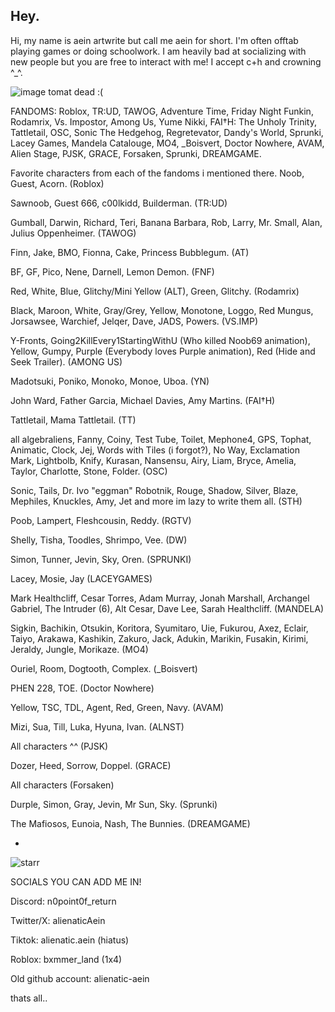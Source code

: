 ## Hey.
Hi, my name is aein artwrite but call me aein for short. I'm often offtab playing games or doing schoolwork. I am heavily bad at socializing with new people but you are free to interact with me! I accept c+h and crowning ^_^.

![image](https://github.com/user-attachments/assets/380f3623-c74f-4c72-8467-2e1c40d676f6)
tomat dead :(


FANDOMS: Roblox, TR:UD, TAWOG, Adventure Time, Friday Night Funkin, Rodamrix, Vs. Impostor, Among Us, Yume Nikki, FAI†H: The Unholy Trinity, Tattletail, OSC, Sonic The Hedgehog, Regretevator, Dandy's World, Sprunki, Lacey Games, Mandela Catalouge, MO4, _Boisvert, Doctor Nowhere, AVAM, Alien Stage, PJSK, GRACE, Forsaken, Sprunki, DREAMGAME.

Favorite characters from each of the fandoms i mentioned there.
Noob, Guest, Acorn. (Roblox)

Sawnoob, Guest 666, c00lkidd, Builderman. (TR:UD)

Gumball, Darwin, Richard, Teri, Banana Barbara, Rob, Larry, Mr. Small, Alan, Julius Oppenheimer. (TAWOG)

Finn, Jake, BMO, Fionna, Cake, Princess Bubblegum. (AT)

BF, GF, Pico, Nene, Darnell, Lemon Demon. (FNF)

Red, White, Blue, Glitchy/Mini Yellow (ALT), Green, Glitchy. (Rodamrix)

Black, Maroon, White, Gray/Grey, Yellow, Monotone, Loggo, Red Mungus, Jorsawsee, Warchief, Jelqer, Dave, JADS, Powers. (VS.IMP)

Y-Fronts, Going2KillEvery1StartingWithU (Who killed Noob69 animation), Yellow, Gumpy, Purple (Everybody loves Purple animation), Red (Hide and Seek Trailer). (AMONG US)

Madotsuki, Poniko, Monoko, Monoe, Uboa. (YN)

John Ward, Father Garcia, Michael Davies, Amy Martins. (FAI†H)

Tattletail, Mama Tattletail. (TT)

all algebraliens, Fanny, Coiny, Test Tube, Toilet, Mephone4, GPS, Tophat, Animatic, Clock, Jej, Words with Tiles (i forgot?), No Way, Exclamation Mark, Lightbolb, Knify, Kurasan, Nansensu, Airy, Liam, Bryce, Amelia, Taylor, Charlotte, Stone, Folder. (OSC)

Sonic, Tails, Dr. Ivo "eggman" Robotnik, Rouge, Shadow, Silver, Blaze, Mephiles, Knuckles, Amy, Jet and more im lazy to write them all. (STH)

Poob, Lampert, Fleshcousin, Reddy. (RGTV)

Shelly, Tisha, Toodles, Shrimpo, Vee. (DW)

Simon, Tunner, Jevin, Sky, Oren. (SPRUNKI)

Lacey, Mosie, Jay (LACEYGAMES)

Mark Healthcliff, Cesar Torres, Adam Murray, Jonah Marshall, Archangel Gabriel, The Intruder (6), Alt Cesar, Dave Lee, Sarah Healthcliff. (MANDELA)

Sigkin, Bachikin, Otsukin, Koritora, Syumitaro, Uie, Fukurou, Axez, Eclair, Taiyo, Arakawa, Kashikin, Zakuro, Jack, Adukin, Marikin, Fusakin, Kirimi, Jeraldy, Jungle, Morikaze. (MO4)

Ouriel, Room, Dogtooth, Complex. (_Boisvert)

PHEN 228, TOE. (Doctor Nowhere)

Yellow, TSC, TDL, Agent, Red, Green, Navy. (AVAM)

Mizi, Sua, Till, Luka, Hyuna, Ivan. (ALNST)

All characters ^^ (PJSK)

Dozer, Heed, Sorrow, Doppel. (GRACE)

All characters (Forsaken)

Durple, Simon, Gray, Jevin, Mr Sun, Sky. (Sprunki)

The Mafiosos, Eunoia, Nash, The Bunnies. (DREAMGAME)

-

![starr](https://github.com/user-attachments/assets/1e08fc38-d06f-4d6c-aed2-ddcde4a5f022)



SOCIALS YOU CAN ADD ME IN!

Discord: n0point0f_return

Twitter/X: alienaticAein

Tiktok: alienatic.aein (hiatus)

Roblox: bxmmer_land (1x4)

Old github account: alienatic-aein

thats all..



<!--
**BRUTAL-ENIGMA/BRUTAL-ENIGMA** is a ✨ _special_ ✨ repository because its `README.md` (this file) appears on your GitHub profile.

Here are some ideas to get you started:

- 🔭 I’m currently working on ...
- 🌱 I’m currently learning ...
- 👯 I’m looking to collaborate on ...
- 🤔 I’m looking for help with ...
- 💬 Ask me about ...
- 📫 How to reach me: ...
- 😄 Pronouns: ...
- ⚡ Fun fact: ...
-->
